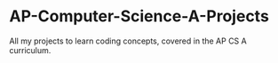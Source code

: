 # AP-Computer-Science-A-Projects
All my projects to learn coding concepts, covered in the AP CS A curriculum.
